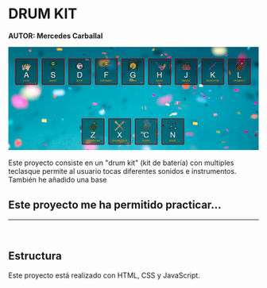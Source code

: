# DRUM KIT

**AUTOR: Mercedes Carballal**

![vista-general](./infoReadme/vista-general.PNG)

Este proyecto consiste en un "drum kit" (kit de batería) con multiples teclasque permite al usuario tocas diferentes sonidos e instrumentos. También he añadido una base
<br >

## Este proyecto me ha permitido practicar...

---

<br >

## Estructura

Este proyecto está realizado con HTML, CSS y JavaScript.
